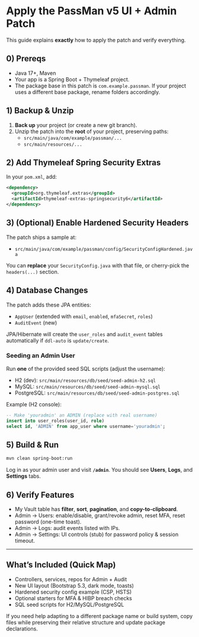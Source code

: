 # Apply the PassMan v5 UI + Admin Patch

This guide explains **exactly** how to apply the patch and verify everything.

## 0) Prereqs
- Java 17+, Maven
- Your app is a Spring Boot + Thymeleaf project.
- The package base in this patch is `com.example.passman`. If your project uses a different base package, rename folders accordingly.

## 1) Backup & Unzip
1. **Back up** your project (or create a new git branch).
2. Unzip the patch into the **root** of your project, preserving paths:
   - `src/main/java/com/example/passman/...`
   - `src/main/resources/...`

## 2) Add Thymeleaf Spring Security Extras
In your `pom.xml`, add:
```xml
<dependency>
  <groupId>org.thymeleaf.extras</groupId>
  <artifactId>thymeleaf-extras-springsecurity6</artifactId>
</dependency>
```

## 3) (Optional) Enable Hardened Security Headers
The patch ships a sample at:
- `src/main/java/com/example/passman/config/SecurityConfigHardened.java`

You can **replace** your `SecurityConfig.java` with that file, or cherry-pick the `headers(...)` section.

## 4) Database Changes
The patch adds these JPA entities:
- `AppUser` (extended with `email`, `enabled`, `mfaSecret`, `roles`)
- `AuditEvent` (new)

JPA/Hibernate will create the `user_roles` and `audit_event` tables automatically if `ddl-auto` is `update/create`.

### Seeding an Admin User
Run **one** of the provided seed SQL scripts (adjust the username):
- H2 (dev): `src/main/resources/db/seed/seed-admin-h2.sql`
- MySQL: `src/main/resources/db/seed/seed-admin-mysql.sql`
- PostgreSQL: `src/main/resources/db/seed/seed-admin-postgres.sql`

Example (H2 console):  
```sql
-- Make 'youradmin' an ADMIN (replace with real username)
insert into user_roles(user_id, role)
select id, 'ADMIN' from app_user where username='youradmin';
```

## 5) Build & Run
```bash
mvn clean spring-boot:run
```

Log in as your admin user and visit **`/admin`**. You should see **Users**, **Logs**, and **Settings** tabs.

## 6) Verify Features
- My Vault table has **filter**, **sort**, **pagination**, and **copy-to-clipboard**.
- Admin → Users: enable/disable, grant/revoke admin, reset MFA, reset password (one-time toast).
- Admin → Logs: audit events listed with IPs.
- Admin → Settings: UI controls (stub) for password policy & session timeout.

---
## What’s Included (Quick Map)
- Controllers, services, repos for Admin + Audit
- New UI layout (Bootstrap 5.3, dark mode, toasts)
- Hardened security config example (CSP, HSTS)
- Optional starters for MFA & HIBP breach checks
- SQL seed scripts for H2/MySQL/PostgreSQL

If you need help adapting to a different package name or build system, copy files while preserving their relative structure and update package declarations.
